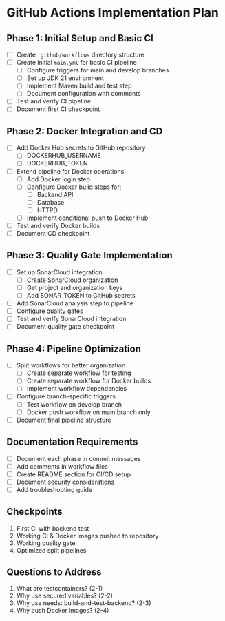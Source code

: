 # GitHub Actions Implementation Plan

## Phase 1: Initial Setup and Basic CI
- [ ] Create `.github/workflows` directory structure
- [ ] Create initial `main.yml` for basic CI pipeline
  - [ ] Configure triggers for main and develop branches
  - [ ] Set up JDK 21 environment
  - [ ] Implement Maven build and test step
  - [ ] Document configuration with comments
- [ ] Test and verify CI pipeline
- [ ] Document first CI checkpoint

## Phase 2: Docker Integration and CD
- [ ] Add Docker Hub secrets to GitHub repository
  - [ ] DOCKERHUB_USERNAME
  - [ ] DOCKERHUB_TOKEN
- [ ] Extend pipeline for Docker operations
  - [ ] Add Docker login step
  - [ ] Configure Docker build steps for:
    - [ ] Backend API
    - [ ] Database
    - [ ] HTTPD
  - [ ] Implement conditional push to Docker Hub
- [ ] Test and verify Docker builds
- [ ] Document CD checkpoint

## Phase 3: Quality Gate Implementation
- [ ] Set up SonarCloud integration
  - [ ] Create SonarCloud organization
  - [ ] Get project and organization keys
  - [ ] Add SONAR_TOKEN to GitHub secrets
- [ ] Add SonarCloud analysis step to pipeline
- [ ] Configure quality gates
- [ ] Test and verify SonarCloud integration
- [ ] Document quality gate checkpoint

## Phase 4: Pipeline Optimization
- [ ] Split workflows for better organization
  - [ ] Create separate workflow for testing
  - [ ] Create separate workflow for Docker builds
  - [ ] Implement workflow dependencies
- [ ] Configure branch-specific triggers
  - [ ] Test workflow on develop branch
  - [ ] Docker push workflow on main branch only
- [ ] Document final pipeline structure

## Documentation Requirements
- [ ] Document each phase in commit messages
- [ ] Add comments in workflow files
- [ ] Create README section for CI/CD setup
- [ ] Document security considerations
- [ ] Add troubleshooting guide

## Checkpoints
1. First CI with backend test
2. Working CI & Docker images pushed to repository
3. Working quality gate
4. Optimized split pipelines

## Questions to Address
1. What are testcontainers? (2-1)
2. Why use secured variables? (2-2)
3. Why use needs: build-and-test-backend? (2-3)
4. Why push Docker images? (2-4) 
